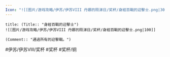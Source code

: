 ```yaml
---
Icon: "![[图片/游戏攻略/伊苏/伊苏VIII 丹娜的陨涕日/奖杯/身經百戰的迎擊士.png|30]]"
---
```

```ad-common-bronze-trophy
title: (Title:: "身經百戰的迎擊士")
![[图片/游戏攻略/伊苏/伊苏VIII 丹娜的陨涕日/奖杯/身經百戰的迎擊士.png|100]]

(Comment:: "通過所有的迎擊戰。")
```

#伊苏/伊苏VIII/奖杯 #奖杯 #奖杯/铜
